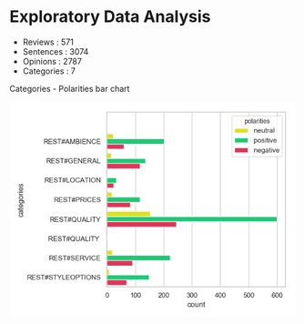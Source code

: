 # Exploratory Data Analysis

* Reviews    : 571
* Sentences  : 3074
* Opinions   : 2787
* Categories : 7

Categories - Polarities bar chart

![](images/1.png)

